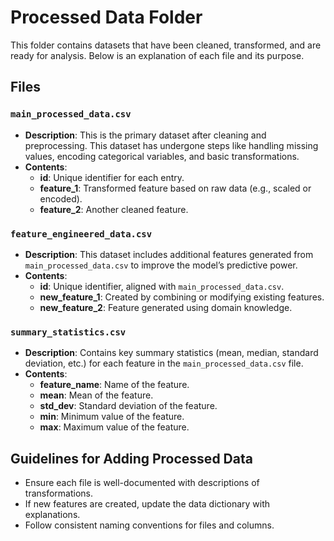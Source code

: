 # Processed Data Folder

This folder contains datasets that have been cleaned, transformed, and are ready for analysis. Below is an explanation of each file and its purpose.

## Files

### `main_processed_data.csv`

- **Description**: This is the primary dataset after cleaning and preprocessing. This dataset has undergone steps like handling missing values, encoding categorical variables, and basic transformations.
- **Contents**:
  - **id**: Unique identifier for each entry.
  - **feature_1**: Transformed feature based on raw data (e.g., scaled or encoded).
  - **feature_2**: Another cleaned feature.

### `feature_engineered_data.csv`

- **Description**: This dataset includes additional features generated from `main_processed_data.csv` to improve the model’s predictive power.
- **Contents**:
  - **id**: Unique identifier, aligned with `main_processed_data.csv`.
  - **new_feature_1**: Created by combining or modifying existing features.
  - **new_feature_2**: Feature generated using domain knowledge.

### `summary_statistics.csv`

- **Description**: Contains key summary statistics (mean, median, standard deviation, etc.) for each feature in the `main_processed_data.csv` file.
- **Contents**:
  - **feature_name**: Name of the feature.
  - **mean**: Mean of the feature.
  - **std_dev**: Standard deviation of the feature.
  - **min**: Minimum value of the feature.
  - **max**: Maximum value of the feature.

## Guidelines for Adding Processed Data

- Ensure each file is well-documented with descriptions of transformations.
- If new features are created, update the data dictionary with explanations.
- Follow consistent naming conventions for files and columns.

